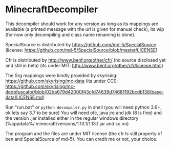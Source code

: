 # MinecraftDecompiler

This decompiler should work for any version as long as its mappings are available (a printed message with the url is given for manual check), its wip (for now only decompiling and class name renaming is done).


SpecialSource is distributed by https://github.com/md-5/SpecialSource (license: https://github.com/md-5/SpecialSource/blob/master/LICENSE)

Cfr is distributed by http://www.benf.org/other/cfr/ (no source disclosed yet and still in beta) (its under MIT: http://www.benf.org/other/cfr/license.html)


The Srg mappings were kindly provided by skyrising: https://github.com/skyrising/mc-data (its under CC0: https://github.com/skyrising/mc-deobfuscator/blob/02ba679d42000f43cfd74639d74681192bcdb138/base-data/LICENSE.md)

Run "run.bat" or `python decompiler.py` in shell (you will need python 3.6+, ok lets say 3.7 to be sure)
You will need ofc, java jre and jdk (8 is fine) and the version .jar installed either in the regular windows directory (%appdata%/.minecraft/versions/1.13.1/1.13.1.jar and so on)


The program and the files are under MIT license (the cfr ls still property of ben and SpecialSource of md-5). You can credit me or not, your choice.
